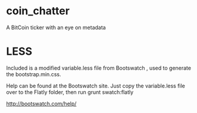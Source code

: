 coin_chatter
============

A BitCoin ticker with an eye on metadata


LESS
=======
Included is a modified variable.less file from Bootswatch , used to generate the bootstrap.min.css.  

Help can be found at the Bootswatch site. Just copy the variable.less file over to the Flatly folder, then run grunt swatch:flatly

http://bootswatch.com/help/